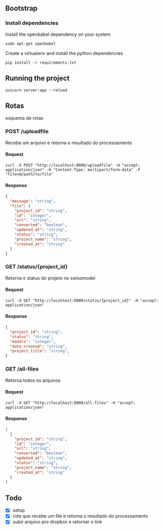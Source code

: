 ## Bootstrap

### Install dependencies

Install the openbabel dependency on your system

```shell
sudo apt-get openbabel
```

Create a virtualenv and install the python dependencies

```shell
pip install -r requirements.txt
```

## Running the project

```shell
uvicorn server:app --reload
```

## Rotas
esquema de rotas

### POST /uploadfile

Recebe um arquivo e retorna o resultado do processamento

#### Request

```shell
curl -X POST "http://localhost:8000/uploadfile" -H "accept: application/json" -H "Content-Type: multipart/form-data" -F "file=@/path/to/file"
```

#### Response

```json
{
  "message": "string",
  "file": {
    "project_id": "string",
    "id": "integer",
    "url": "string",
    "converted": "boolean",
    "updated_at": "string",
    "status": "string",
    "project_name": "string",
    "created_at": "string"
  }
}
```

### GET /status/{project_id}

Retorna o status do projeto no swissmodel

#### Request

```shell
curl -X GET "http://localhost:8000/status/{project_id}" -H "accept: application/json"
```

#### Response

```json
{
  "project_id": "string",
  "status": "string",
  "models": "integer",
  "date_created": "string",
  "project_title": "string",
}
```

### GET /all-files

Retorna todos os arquivos

#### Request

```shell
curl -X GET "http://localhost:8000/all-files" -H "accept: application/json"
```

#### Response

```json
[
  {
    "project_id": "string",
    "id": "integer",
    "url": "string",
    "converted": "boolean",
    "updated_at": "string",
    "status": "string",
    "project_name": "string",
    "created_at": "string"
  }
]
```

## Todo

- [x] setup
- [x] rota que recebe um file e retorna o resultado do processamento
- [x] subir arquivo pro dropbox e retornar o link